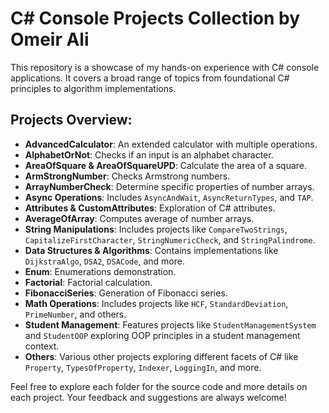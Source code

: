 # C# Console Projects Collection by Omeir Ali

This repository is a showcase of my hands-on experience with C# console applications. It covers a broad range of topics from foundational C# principles to algorithm implementations.

## Projects Overview:

- **AdvancedCalculator**: An extended calculator with multiple operations.
- **AlphabetOrNot**: Checks if an input is an alphabet character.
- **AreaOfSquare & AreaOfSquareUPD**: Calculate the area of a square.
- **ArmStrongNumber**: Checks Armstrong numbers.
- **ArrayNumberCheck**: Determine specific properties of number arrays.
- **Async Operations**: Includes `AsyncAndWait`, `AsyncReturnTypes`, and `TAP`.
- **Attributes & CustomAttributes**: Exploration of C# attributes.
- **AverageOfArray**: Computes average of number arrays.
- **String Manipulations**: Includes projects like `CompareTwoStrings`, `CapitalizeFirstCharacter`, `StringNumericCheck`, and `StringPalindrome`.
- **Data Structures & Algorithms**: Contains implementations like `DijkstraAlgo`, `DSA2`, `DSACode`, and more.
- **Enum**: Enumerations demonstration.
- **Factorial**: Factorial calculation.
- **FibonacciSeries**: Generation of Fibonacci series.
- **Math Operations**: Includes projects like `HCF`, `StandardDeviation`, `PrimeNumber`, and others.
- **Student Management**: Features projects like `StudentManagementSystem` and `StudentOOP` exploring OOP principles in a student management context.
- **Others**: Various other projects exploring different facets of C# like `Property`, `TypesOfProperty`, `Indexer`, `LoggingIn`, and more.

Feel free to explore each folder for the source code and more details on each project. Your feedback and suggestions are always welcome!

